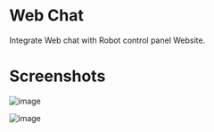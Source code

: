 # Web Chat

Integrate Web chat with Robot control panel Website.

# Screenshots


![image](https://user-images.githubusercontent.com/50388183/124809282-a0111900-df68-11eb-88f6-0d4da93f1090.png)



![image](https://user-images.githubusercontent.com/50388183/124831370-c7c1aa80-df83-11eb-85e2-078b3e3c1466.png)
